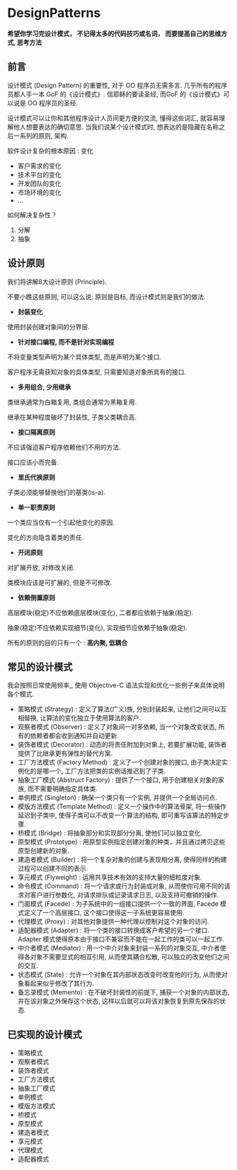 # DesignPatterns
**希望你学习完设计模式， 不记得太多的代码技巧或名词， 而要提高自己的思维方式, 思考方法**
## 前言
设计模式 (Design Pattern) 的重要性, 对于 OO 程序员无需多言. 几乎所有的程序员都人手一本 GoF 的《设计模式》.
信耶稣的要读圣经, 而GoF 的《设计模式》可以说是 OO 程序员的圣经.

设计模式可以让你和其他程序设计人员间更方便的交流, 懂得这些词汇, 就容易理解他人想要表达的确切意思. 当我们说某个设计模式时, 想表达的是隐藏在名称之后一系列的原则, 架构.

软件设计复杂的根本原因 : 变化
* 客户需求的变化
* 技术平台的变化
* 开发团队的变化
* 市场环境的变化
* ...

如何解决复杂性？
1. 分解
2. 抽象

## 设计原则
我们将讲解8大设计原则 (Principle).

不要小瞧这些原则,  可以这么说: 原则是目标, 而设计模式则是我们的做法.

* **封装变化**

使用封装创建对象间的分界层.

* **针对接口编程, 而不是针对实现编程**

不将变量类型声明为某个具体类型, 而是声明为某个接口.

客户程序无需获知对象的具体类型, 只需要知道对象所具有的接口.

* **多用组合, 少用继承**

类继承通常为白箱复用, 类组合通常为黑箱复用.

继承在某种程度破坏了封装性, 子类父类耦合高.

* **接口隔离原则**

不应该强迫客户程序依赖他们不用的方法.

接口应该小而完备.

* **里氏代换原则**

子类必须能够替换他们的基类(is-a).

* **单一职责原则**

一个类应当仅有一个引起他变化的原因.

变化的方向隐含着类的责任.

* **开闭原则**

对扩展开放, 对修改关闭.

类模块应该是可扩展的, 但是不可修改.

* **依赖倒置原则**

高层模块(稳定)不应依赖底层模块(变化), 二者都应依赖于抽象(稳定).

抽象(稳定)不应依赖实现细节(变化), 实现细节应依赖于抽象(稳定).

所有的原则的目的只有一个 : **高内聚, 低耦合**

## 常见的设计模式
我会按照日常使用频率,, 使用 Objective-C 语法实现和优化一些例子来具体说明各个模式.

* 策略模式 (Strategy) : 定义了算法(广义)族, 分别封装起来, 让他们之间可以互相替换, 让算法的变化独立于使用算法的客户.
* 观察者模式 (Observer) : 定义了对象间一对多依赖, 当一个对象改变状态, 所有的依赖者都会收到通知并自动更新.
* 装饰者模式 (Decorator) : 动态的将责任附加到对象上, 若要扩展功能, 装饰者提供了比继承更有弹性的替代方案.
* 工厂方法模式  (Factory Method) : 定义了一个创建对象的接口, 由子类决定实例化的是哪一个, 工厂方法把类的实例话推迟到了子类.
* 抽象工厂模式 (Abstruct Factory) : 提供了一个接口, 用于创建相关对象的家族, 而不需要明确指定具体类.
* 单例模式 (Singleton) : 确保一个类只有一个实例, 并提供一个全局访问点.
* 模版方法模式 (Template Method) : 定义一个操作中的算法骨架, 将一些操作延迟到子类中, 使得子类可以不改变一个算法的结构, 即可重写该算法的特定步骤.
* 桥模式 (Bridge) : 将抽象部分和实现部分分离, 使他们可以独立变化.
* 原型模式 (Prototype) : 用原型实例指定创建对象的种类，并且通过拷贝这些原型创建新的对象.
* 建造者模式 (Builder) : 将一个复杂对象的创建与表现相分离, 使得同样的构建过程可以创建不同的表示.
* 享元模式 (Flyweight) : 运用共享技术有效的支持大量的细粒度对象.
* 命令模式 (Command) : 将一个请求或行为封装成对象, 从而使你可用不同的请求对客户进行参数化, 对请求排队或记录请求日志, 以及支持可撤销的操作.
* 门面模式 (Facede) : 为子系统中的一组接口提供一个一致的界面, Facede 模式定义了一个高层接口, 这个接口使得这一子系统更容易使用.
* 代理模式 (Proxy) : 对其他对象提供一种代理以控制对这个对象的访问.
* 适配器模式 (Adapter) : 将一个类的接口转换成客户希望的另一个接口. Adapter 模式使得原本由于接口不兼容而不能在一起工作的类可以一起工作.
* 中介者模式 (Mediator) : 用一个中介对象来封装一系列的对象交互, 中介者使得各对象不需要显式的相互引用, 从而使其耦合松散, 可以独立的改变他们之间的交互.
* 状态模式 (State) : 允许一个对象在其内部状态改变时改变他的行为, 从而使对象看起来似乎修改了其行为.
* 备忘录模式 (Memento) : 在不破坏封装性的前提下, 捕获一个对象的内部状态, 并在该对象之外保存这个状态, 这样以后就可以将该对象恢复到原先保存的状态.
## 已实现的设计模式

* 策略模式
* 观察者模式
* 装饰者模式
* 工厂方法模式
* 抽象工厂模式
* 单例模式
* 模版方法模式
* 桥模式
* 原型模式
* 建造者模式
* 享元模式
* 代理模式
* 适配器模式
